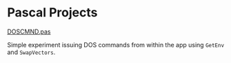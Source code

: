 # Pascal Projects

[DOSCMND.pas](./DOSCMND.PAS)

Simple experiment issuing DOS commands from within the app using `GetEnv` and `SwapVectors`. 